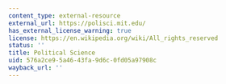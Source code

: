 ```yaml
---
content_type: external-resource
external_url: https://polisci.mit.edu/
has_external_license_warning: true
license: https://en.wikipedia.org/wiki/All_rights_reserved
status: ''
title: Political Science
uid: 576a2ce9-5a46-43fa-9d6c-0fd05a97908c
wayback_url: ''
---
```

